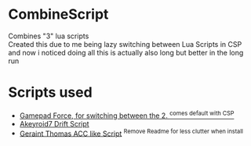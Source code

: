 # CombineScript

Combines "3" lua scripts  
Created this due to me being lazy switching between Lua Scripts in CSP  
and now i noticed doing all this is actually also long but better in the long run

# Scripts used
- [Gamepad Force, for switching between the 2. <sup>comes default with CSP</sup>](https://github.com/ac-custom-shaders-patch/acc-extension-config/blob/60cb2d197cb1f795084c5d150974ca904c9d3c9e/config/joypad_assist.ini) 
- [Akeyroid7 Drift Script](https://www.racedepartment.com/downloads/a7-assist-gamepad-fx.53941/)
- [Geraint Thomas ACC like Script](https://www.racedepartment.com/downloads/console-like-controller-gamepadfx.53561/)
<sup>Remove Readme for less clutter when install</sup>
